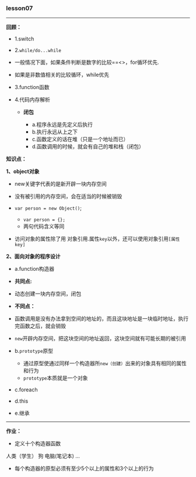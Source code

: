 ### lesson07

---

**回顾：**

+ 1.switch

+ 2.`while/do...while`

 + 一般情况下面，如果条件判断是数字的比较==<>，for循环优先.
 + 如果是非数值相关的比较循环，while优先

+ 3.function函数

+ 4.代码内存解析

    + **闭包**

        * a.程序永远是先定义后执行
        * b.执行永远从上之下
        * c.函数定义的话在堆（只是一个地址而已）
        * d.函数调用的时候，就会有自己的堆和栈（闭包）

**知识点：**

**1、object对象**

+ new关键字代表的是新开辟一块内存空间
+ 没有被引用的内存空间，会在适当的时候被销毁
+ `var person = new Object()`;

    + `var person = {};`
    + 两句代码含义等同

+ 访问对象的属性除了用 对象引用.属性`key`以外，还可以使用对象引用`[属性key]`

**2、面向对象的程序设计**

+ a.function构造器

 + **共同点:**

  + 动态创建一块内存空间，闭包

 + **不同点：**

  + 函数调用是没有办法拿到空间的地址的，而且这块地址是一块临时地址，执行完函数之后，就会销毁
  + `new`开辟内存空间，把这块空间的地址返回，这块空间就有可能长期的被引用

+ b.`prototype`原型

    + 通过原型使通过同样一个构造器所`new（创建）`出来的对象具有相同的属性和行为
    + `prototype`本质就是一个对象

+ c.foreach
+ d.this
+ e.继承

---

**作业：**

+ 定义十个构造器函数

人类（学生）  狗       电脑(笔记本) ...

+ 每个构造器的原型必须有至少5个以上的属性和3个以上的行为